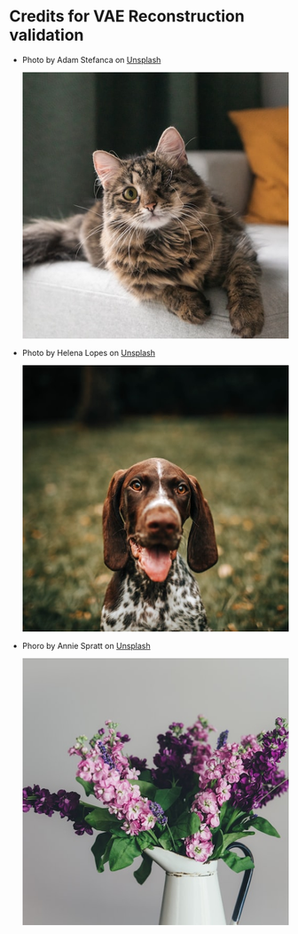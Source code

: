 # Credits for VAE Reconstruction validation

- Photo by Adam Stefanca on [Unsplash](https://unsplash.com/@adam_stefanca)
    
    ![](1.png)
- Photo by Helena Lopes on [Unsplash](https://unsplash.com/@wildlittlethingsphoto)
    
    ![](2.png)
- Phoro by Annie Spratt on [Unsplash](https://unsplash.com/@anniespratt)

    ![](3.png)